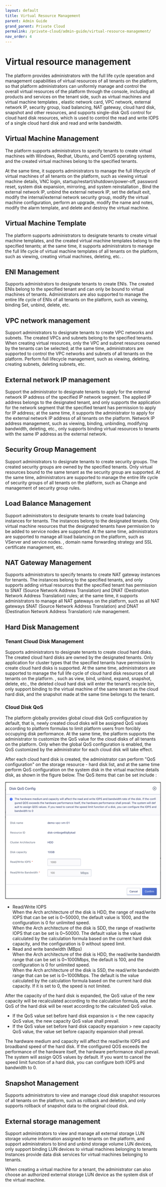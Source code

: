 ```yaml
---
layout: default
title: Virtual Resource Management
parent: Admin Guide
grand_parent: Private Cloud
permalink: /private-cloud/admin-guide/virtual-resource-management/
nav_order: 4
---
```

# Virtual resource management

The platform provides administrators with the full life cycle operation and management capabilities of virtual resources of all tenants on the platform, so that platform administrators can uniformly manage and control the overall virtual resources of the platform through the console, including all products and services on the tenant side, such as virtual machines and virtual machine templates , elastic network card, VPC network, external network IP, security group, load balancing, NAT gateway, cloud hard disk, snapshot and other resources, and supports single-disk QoS control for cloud hard disk resources, which is used to control the read and write IOPS of a single cloud hard disk and read and write bandwidth.

## Virtual Machine Management
The platform supports administrators to specify tenants to create virtual machines with Windows, Redhat, Ubuntu, and CentOS operating systems, and the created virtual machines belong to the specified tenants.

At the same time, it supports administrators to manage the full lifecycle of virtual machines of all tenants on the platform, such as viewing virtual machine details, VNC login, startup/restart/shutdown/power-off, password reset, system disk expansion, mirroring, and system reinstallation , Bind the external network IP, unbind the external network IP, set the default exit, modify the internal/external network security group, modify the virtual machine configuration, perform an upgrade, modify the name and notes, modify the alarm template, and delete and destroy the virtual machine.

## Virtual Machine Template
The platform supports administrators to designate tenants to create virtual machine templates, and the created virtual machine templates belong to the specified tenants; at the same time, it supports administrators to manage the full life cycle of virtual machine templates of all tenants on the platform, such as viewing, creating virtual machines, deleting, etc. .

## ENI Management
Supports administrators to designate tenants to create ENIs. The created ENIs belong to the specified tenant and can only be bound to virtual machines of tenants. Administrators are also supported to manage the entire life cycle of ENIs of all tenants on the platform, such as viewing, binding Set, unbind, delete, etc.

## VPC network management
Support administrators to designate tenants to create VPC networks and subnets. The created VPCs and subnets belong to the specified tenants. When creating virtual resources, only the VPC and subnet resources owned by the tenants can be selected; at the same time, administrators are supported to control the VPC networks and subnets of all tenants on the platform. Perform full lifecycle management, such as viewing, deleting, creating subnets, deleting subnets, etc.

## External network IP management
Support the administrator to designate tenants to apply for the external network IP address of the specified IP network segment. The applied IP address belongs to the designated tenant, and only supports the application for the network segment that the specified tenant has permission to apply for IP address; at the same time, it supports the administrator to apply for the external network IP address of all tenants on the platform. Network IP address management, such as viewing, binding, unbinding, modifying bandwidth, deleting, etc., only supports binding virtual resources to tenants with the same IP address as the external network.

## Security Group Management
Support administrators to designate tenants to create security groups. The created security groups are owned by the specified tenants. Only virtual resources bound to the same tenant as the security group are supported. At the same time, administrators are supported to manage the entire life cycle of security groups of all tenants on the platform, such as Change and management of security group rules.

## Load Balance Management
Support administrators to designate tenants to create load balancing instances for tenants. The instances belong to the designated tenants. Only virtual machine resources that the designated tenants have permission to be added to service nodes are supported. At the same time, administrators are supported to manage all load balancing on the platform, such as VServer and service nodes. , domain name forwarding strategy and SSL certificate management, etc.

## NAT Gateway Management
Supports administrators to specify tenants to create NAT gateway instances for tenants. The instances belong to the specified tenants, and only supports adding virtual resources that the specified tenant has permission to SNAT (Source Network Address Translation) and DNAT (Destination Network Address Translation) rules; at the same time, it supports administrators to manage all NAT gateways on the platform, such as all NAT gateways SNAT (Source Network Address Translation) and DNAT (Destination Network Address Translation) rule management.

## Hard Disk Management
### Tenant Cloud Disk Management
Supports administrators to designate tenants to create cloud hard disks. The created cloud hard disks are owned by the designated tenants. Only application for cluster types that the specified tenants have permission to create cloud hard disks is supported. At the same time, administrators are supported to manage the full life cycle of cloud hard disk resources of all tenants on the platform. , such as view, bind, unbind, expand, snapshot, delete, etc., the deleted cloud hard disk will enter the tenant’s recycle bin, only support binding to the virtual machine of the same tenant as the cloud hard disk, and the snapshot made at the same time belongs to the tenant.

### Cloud Disk QoS
The platform globally provides global cloud disk QoS configuration by default, that is, newly created cloud disks will be assigned QoS values according to platform formulas to limit platform users from forcibly occupying disk performance. At the same time, the platform supports the administrator to customize the QoS value for the cloud disks of all tenants on the platform. Only when the global QoS configuration is enabled, the QoS customized by the administrator for each cloud disk will take effect.

After each cloud hard disk is created, the administrator can perform "QoS configuration" on the storage resource - hard disk list, and at the same time perform QoS configuration on the system disk in the virtual machine details disk, as shown in the figure below. The QoS items that can be set include :

![1](/assets/images/admin-guide/admin-guide-10.png)

- Read/Write IOPS<br/>
When the Arch architecture of the disk is HDD, the range of read/write IOPS that can be set is 0~50000, the default value is 1000, and the configuration is 0 for unlimited speed.<br/>
When the Arch architecture of the disk is SDD, the range of read/write IOPS that can be set is 0~50000. The default value is the value calculated by the calculation formula based on the current hard disk capacity, and the configuration is 0 without speed limit.
- Read and write bandwidth (MBps)<br/>
When the Arch architecture of the disk is HDD, the read/write bandwidth range that can be set is 0~1000Mbps, the default is 100, and the configuration is 0 for unlimited speed.<br/>
When the Arch architecture of the disk is SSD, the read/write bandwidth range that can be set is 0~1000Mbps. The default is the value calculated by the calculation formula based on the current hard disk capacity. If it is set to 0, the speed is not limited.

After the capacity of the hard disk is expanded, the QoS value of the new capacity will be recalculated according to the calculation formula, and the QoS of the hard disk will be reset according to the calculated QoS value.

- If the QoS value set before hard disk expansion is < the new capacity QoS value, the new capacity QoS value shall prevail.
- If the QoS value set before hard disk capacity expansion > new capacity QoS value, the value set before capacity expansion shall prevail.

The hardware medium and capacity will affect the read/write IOPS and broadband speed of the hard disk. If the configured QOS exceeds the performance of the hardware itself, the hardware performance shall prevail. The system will assign QOS values by default. If you want to cancel the speed limit function of a hard disk, you can configure both IOPS and bandwidth to 0.

## Snapshot Management
Supports administrators to view and manage cloud disk snapshot resources of all tenants on the platform, such as rollback and deletion, and only supports rollback of snapshot data to the original cloud disk.

## External storage management
Support administrators to view and manage all external storage LUN storage volume information assigned to tenants on the platform, and support administrators to bind and unbind storage volume LUN devices, only support binding LUN devices to virtual machines belonging to tenants Instances provide data disk services for virtual machines belonging to tenants.

When creating a virtual machine for a tenant, the administrator can also choose an authorized external storage LUN device as the system disk of the virtual machine.